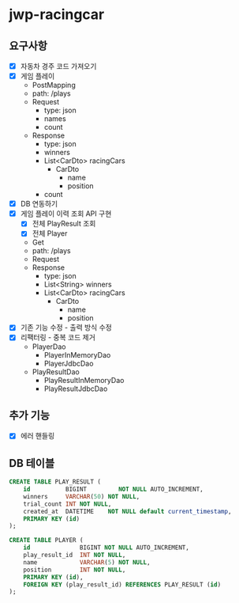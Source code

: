 # jwp-racingcar

## 요구사항
- [x] 자동차 경주 코드 가져오기
- [x] 게임 플레이
  - PostMapping
  - path: /plays
  - Request
    - type: json
    - names
    - count
  - Response
    - type: json
    - winners
    - List\<CarDto> racingCars
      - CarDto
        - name
        - position
    - count
- [x] DB 연동하기
- [x] 게임 플레이 이력 조회 API 구현 
  - [x] 전체 PlayResult 조회
  - [x] 전체 Player 
  - Get
  - path: /plays
  - Request
  - Response
    - type: json
    - List\<String> winners
    - List\<CarDto> racingCars
      - CarDto
        - name
        - position
- [x] 기존 기능 수정 - 출력 방식 수정
- [x] 리팩터링 - 중복 코드 제거
  - PlayerDao
    - PlayerInMemoryDao
    - PlayerJdbcDao
  - PlayResultDao
    - PlayResultInMemoryDao
    - PlayResultJdbcDao

## 추가 기능

- [x] 에러 핸들링

## DB 테이블

```sql
CREATE TABLE PLAY_RESULT (
    id          BIGINT         NOT NULL AUTO_INCREMENT,
    winners     VARCHAR(50) NOT NULL,
    trial_count INT NOT NULL,
    created_at  DATETIME    NOT NULL default current_timestamp,
    PRIMARY KEY (id)
);

CREATE TABLE PLAYER (
    id              BIGINT NOT NULL AUTO_INCREMENT,
    play_result_id  INT NOT NULL,
    name            VARCHAR(5) NOT NULL,
    position        INT NOT NULL,
    PRIMARY KEY (id),
    FOREIGN KEY (play_result_id) REFERENCES PLAY_RESULT (id)
);
```